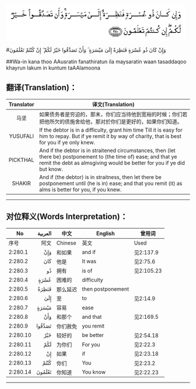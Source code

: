 ![002:280](images/002_280.gif)

#وَإِنْ كَانَ ذُو عُسْرَةٍ فَنَظِرَةٌ إِلَىٰ مَيْسَرَةٍ ۚ وَأَنْ تَصَدَّقُوا خَيْرٌ لَكُمْ ۖ إِنْ كُنْتُمْ تَعْلَمُونَ 

##Wa-in kana thoo AAusratin fanathiratun ila maysaratin waan tasaddaqoo khayrun lakum in kuntum taAAlamoona 

## 翻译(Translation)：

| Translator | 译文(Translation)                                            |
| :--------: | ------------------------------------------------------------ |
|    马坚    | 如果债务者是穷迫的，那末，你们应当待他到宽裕的时候；你们若把他所欠的债施舍给他，那对於你们是更好的，如果你们知道。 |
|  YUSUFALI  | If the debtor is in a difficulty, grant him time Till it is easy for him to repay. But if ye remit it by way of charity, that is best for you if ye only knew. |
|  PICKTHAL  | And if the debtor is in straitened circumstances, then (let there be) postponement to (the time of) ease; and that ye remit the debt as almsgiving would be better for you if ye did but know. |
|   SHAKIR   | And if (the debtor) is in straitness, then let there be postponement until (he is in) ease; and that you remit (it) as alms is better for you, if you knew. |

---

## 对位释义(Words Interpretation)：

| No   | العربية | 中文    | English | 曾用词 |
| ---- | ------: | ------- | ------- | ------ |
| 序号 |    阿文 | Chinese | 英文    | Used   |
| 2:280.1  | وَإِنْ    | 和如果   | and if            | 见2:137.9  |
| 2:280.2  | كَانَ    | 他是     | It was            | 见2:75.6   |
| 2:280.3  | ذُو     | 拥有     | is of             | 见2:105.23 |
| 2:280.4  | عُسْرَةٍ   | 困难的   | difficulty        |            |
| 2:280.5  | فَنَظِرَةٌ  | 那么延迟 | then postponement |            |
| 2:280.6  | إِلَىٰ    | 至       | to                | 见2:14.9   |
| 2:280.7  | مَيْسَرَةٍ  | 容易     | ease              |            |
| 2:280.8  | وَأَنْ    | 和那个   | and that          | 见2:169.5  |
| 2:280.9  | تَصَدَّقُوا | 你们赦免 | you remit         |            |
| 2:280.10 | خَيْرٌ    | 较好的   | be better         | 见2:54.18  |
| 2:280.11 | لَكُمْ    | 为你们   | For you           | 见2:22.3   |
| 2:280.12 | إِنْ     | 如果     | if                | 见2:23.18  |
| 2:280.13 | كُنْتُمْ   | 你们     | You               | 见2:23.2   |
| 2:280.14 | تَعْلَمُونَ | 你知道   | You know          | 见2:22.23  |

---

